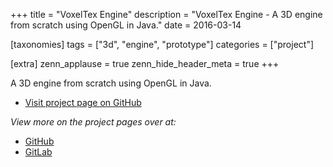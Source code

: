 +++
title = "VoxelTex Engine"
description = "VoxelTex Engine - A 3D engine from scratch using OpenGL in Java."
date = 2016-03-14

[taxonomies]
tags = ["3d", "engine", "prototype"]
categories = ["project"]

[extra]
zenn_applause = true
zenn_hide_header_meta = true
+++

A 3D engine from scratch using OpenGL in Java.

- [Visit project page on GitHub][github]

_View more on the project pages over at:_

- [GitHub][github]
- [GitLab][gitlab]

[github]: https://github.com/timvisee/voxeltex-engine
[gitlab]: https://gitlab.com/timvisee/voxeltex-engine
